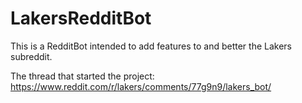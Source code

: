 # LakersRedditBot

This is a RedditBot intended to add features to and better the Lakers subreddit.

The thread that started the project: https://www.reddit.com/r/lakers/comments/77g9n9/lakers_bot/
